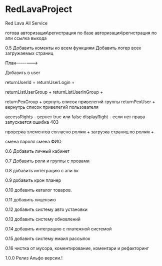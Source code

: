 # RedLavaProject
Red Lava All Service


готова
авторизация\регистрация по базе
авторизация\регистрация по апи
ссылка выхода



0.5
Добавить коменты ко всем функциям
Добавить логер всех загружаемых страниц


План-------->

Добавить в  user

returnUserId +
returnUserLogin +

returnListUserGroup +
returnListUserInGroup +

returnPexGroup + вернуть список привелегий группы
returnPexUser + вернутрь список привелегий пользователя

accessRights - вернет true или false
displayRight - если нет права запускается ошибка 403

проверка элементов согласно ролям +
загрузка страниц по ролям +

смена пароля
смена ФИО



0.6
Добавить личный кабинет

0.7
Добавить роли и группы с провами

0.8
добавить интеграцию с апи вк

0.9
добавить крон планер

0.10
добавить каталог товаров.

0.11
добавить лицензию

0.12
добавить систему авто установки

0.13
добавить систему обновлений

0.14
добавить интеграцию с платежной системой

0.15
добавить систему емаил рассылок

0.16
чистка от мусора, коментирование, коментари и рефакторинг

1.0.0 Релиз Альфо версии.!